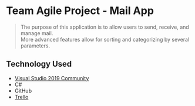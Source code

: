 # Team Agile Project - Mail App
> The purpose of this application is to allow users to send, receive, and manage mail.  
> More advanced features allow for sorting and categorizing by several parameters.

## Technology Used
* [Visual Studio 2019 Community](https://visualstudio.microsoft.com/downloads/)
* C#
* GitHub
* [Trello](https://trello.com/b/aApWmt1F/agile-workflow)


